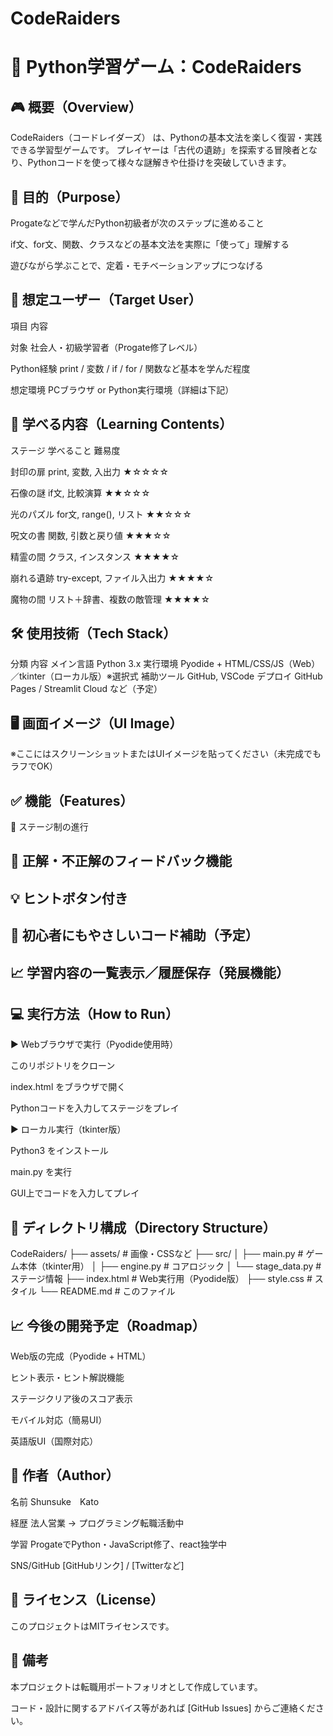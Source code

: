 # CodeRaiders

# 📘 Python学習ゲーム：CodeRaiders

## 🎮 概要（Overview）

CodeRaiders（コードレイダーズ） は、Pythonの基本文法を楽しく復習・実践できる学習型ゲームです。
プレイヤーは「古代の遺跡」を探索する冒険者となり、Pythonコードを使って様々な謎解きや仕掛けを突破していきます。



## 🚀 目的（Purpose）

Progateなどで学んだPython初級者が次のステップに進めること

if文、for文、関数、クラスなどの基本文法を実際に「使って」理解する

遊びながら学ぶことで、定着・モチベーションアップにつなげる



## 👤 想定ユーザー（Target User）

項目	内容

対象	社会人・初級学習者（Progate修了レベル）

Python経験	print / 変数 / if / for / 関数など基本を学んだ程度

想定環境	PCブラウザ or Python実行環境（詳細は下記）



## 🧠 学べる内容（Learning Contents）

ステージ	学べること	難易度

封印の扉	print, 変数, 入出力	★☆☆☆☆

石像の謎	if文, 比較演算	★★☆☆☆

光のパズル	for文, range(), リスト	★★☆☆☆

呪文の書	関数, 引数と戻り値	★★★☆☆

精霊の間	クラス, インスタンス	★★★★☆

崩れる遺跡	try-except, ファイル入出力	★★★★☆

魔物の間   リスト＋辞書、複数の敵管理   ★★★★☆


## 🛠 使用技術（Tech Stack）
分類	内容
メイン言語	Python 3.x
実行環境	Pyodide + HTML/CSS/JS（Web）／tkinter（ローカル版）※選択式
補助ツール	GitHub, VSCode
デプロイ	GitHub Pages / Streamlit Cloud など（予定）



## 🖥️ 画面イメージ（UI Image）

※ここにはスクリーンショットまたはUIイメージを貼ってください（未完成でもラフでOK）



## ✅ 機能（Features）

🧩 ステージ制の進行



## 🧠 正解・不正解のフィードバック機能



## 💡 ヒントボタン付き



## 📘 初心者にもやさしいコード補助（予定）



## 📈 学習内容の一覧表示／履歴保存（発展機能）



## 💻 実行方法（How to Run）

▶ Webブラウザで実行（Pyodide使用時）

このリポジトリをクローン

index.html をブラウザで開く

Pythonコードを入力してステージをプレイ

▶ ローカル実行（tkinter版）

Python3 をインストール

main.py を実行

GUI上でコードを入力してプレイ



## 📂 ディレクトリ構成（Directory Structure）

CodeRaiders/
├── assets/             # 画像・CSSなど
├── src/
│   ├── main.py         # ゲーム本体（tkinter用）
│   ├── engine.py       # コアロジック
│   └── stage_data.py   # ステージ情報
├── index.html          # Web実行用（Pyodide版）
├── style.css           # スタイル
└── README.md           # このファイル



## 📈 今後の開発予定（Roadmap）

 Web版の完成（Pyodide + HTML）

 ヒント表示・ヒント解説機能

 ステージクリア後のスコア表示

 モバイル対応（簡易UI）

 英語版UI（国際対応）

 

## 👤 作者（Author）

名前	Shunsuke　Kato

経歴	法人営業 → プログラミング転職活動中

学習	ProgateでPython・JavaScript修了、react独学中

SNS/GitHub	[GitHubリンク] / [Twitterなど]



## 📮 ライセンス（License）

このプロジェクトはMITライセンスです。



## 📝 備考

本プロジェクトは転職用ポートフォリオとして作成しています。

コード・設計に関するアドバイス等があれば [GitHub Issues] からご連絡ください。



